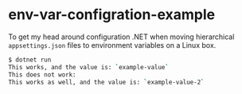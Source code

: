 # env-var-configration-example

To get my head around configuration .NET when moving hierarchical `appsettings.json`
files to environment variables on a Linux box. 

```bash
$ dotnet run
This works, and the value is: `example-value`
This does not work:
This works as well, and the value is: `example-value-2`
```
